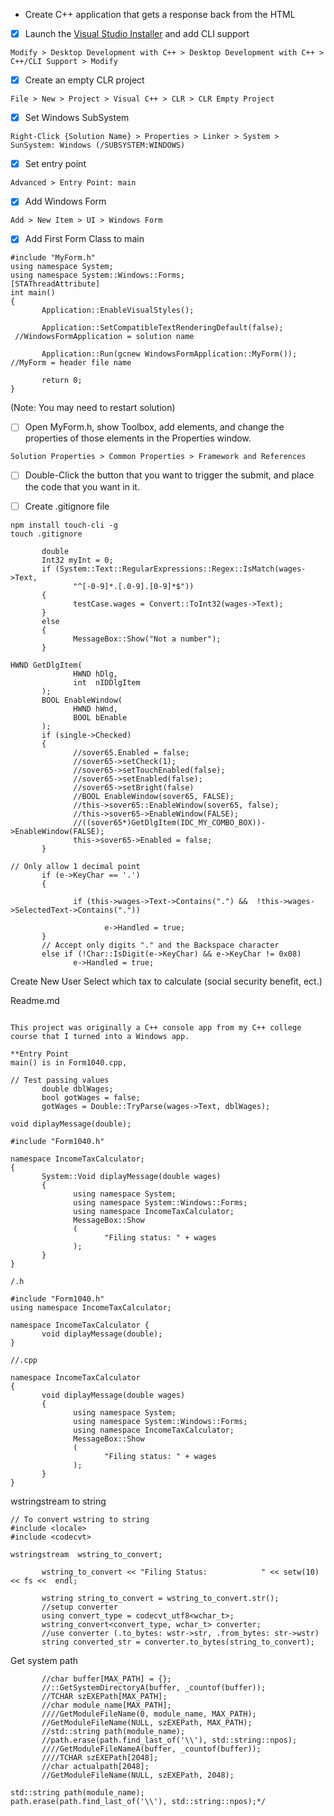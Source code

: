- Create C++ application that gets a response back from the HTML
- [X] Launch the [Visual Studio Installer](https://superuser.com/questions/1197876/just-installed-visual-studio-community-2017-but-cannot-find-clr) and add CLI support

`Modify > Desktop Development with C++ > Desktop Development with C++ > C++/CLI Support > Modify`

- [X] Create an empty CLR project

`File > New > Project > Visual C++ > CLR > CLR Empty Project`

- [X] Set Windows SubSystem

`Right-Click {Solution Name} > Properties > Linker > System > SunSystem: Windows (/SUBSYSTEM:WINDOWS)`

- [X] Set entry point

`Advanced > Entry Point: main`

- [X] Add Windows Form

`Add > New Item > UI > Windows Form`

- [X] Add First Form Class to main

```
#include "MyForm.h"
using namespace System;
using namespace System::Windows::Forms;
[STAThreadAttribute]
int main()
{
       Application::EnableVisualStyles();

       Application::SetCompatibleTextRenderingDefault(false);       //WindowsFormApplication = solution name

       Application::Run(gcnew WindowsFormApplication::MyForm());    //MyForm = header file name

       return 0;
}
```

(Note: You may need to restart solution)

- [ ] Open MyForm.h, show Toolbox, add elements, and change the properties of those elements in the Properties window.

`Solution Properties > Common Properties > Framework and References`

- [ ] Double-Click the button that you want to trigger the submit, and place the code that you want in it.

- [ ] Create .gitignore file

```
npm install touch-cli -g
touch .gitignore
```

```
       double
       Int32 myInt = 0;
       if (System::Text::RegularExpressions::Regex::IsMatch(wages->Text,
              "^[-0-9]*.[.0-9].[0-9]*$"))
       {
              testCase.wages = Convert::ToInt32(wages->Text);
       }
       else
       {
              MessageBox::Show("Not a number");
       }
```

```
HWND GetDlgItem(
              HWND hDlg,
              int  nIDDlgItem
       );
       BOOL EnableWindow(
              HWND hWnd,
              BOOL bEnable
       );
       if (single->Checked)
       {
              //sover65.Enabled = false;
              //sover65->setCheck(1);
              //sover65->setTouchEnabled(false);
              //sover65->setEnabled(false);
              //sover65->setBright(false)
              //BOOL EnableWindow(sover65, FALSE);
              //this->sover65::EnableWindow(sover65, false);
              //this->sover65->EnableWindow(FALSE);
              //((sover65*)GetDlgItem(IDC_MY_COMBO_BOX))->EnableWindow(FALSE);
              this->sover65->Enabled = false;
       }
```

```
// Only allow 1 decimal point
       if (e->KeyChar == '.')
       {

              if (this->wages->Text->Contains(".") &&  !this->wages->SelectedText->Contains("."))

                     e->Handled = true;
       }
       // Accept only digits "." and the Backspace character
       else if (!Char::IsDigit(e->KeyChar) && e->KeyChar != 0x08)
              e->Handled = true;
```

Create New User
Select which tax to calculate (social security benefit, ect.)

Readme.md

```

This project was originally a C++ console app from my C++ college course that I turned into a Windows app.

**Entry Point
main() is in Form1040.cpp,
```

```
// Test passing values
       double dblWages;
       bool gotWages = false;
       gotWages = Double::TryParse(wages->Text, dblWages);

void diplayMessage(double);

#include "Form1040.h"

namespace IncomeTaxCalculator;
{
       System::Void diplayMessage(double wages)
       {
              using namespace System;
              using namespace System::Windows::Forms;
              using namespace IncomeTaxCalculator;
              MessageBox::Show
              (
                     "Filing status: " + wages
              );
       }
}

/.h

#include "Form1040.h"
using namespace IncomeTaxCalculator;

namespace IncomeTaxCalculator {
       void diplayMessage(double);
}

//.cpp

namespace IncomeTaxCalculator
{
       void diplayMessage(double wages)
       {
              using namespace System;
              using namespace System::Windows::Forms;
              using namespace IncomeTaxCalculator;
              MessageBox::Show
              (
                     "Filing status: " + wages
              );
       }
}
```

wstringstream to string

```
// To convert wstring to string
#include <locale>
#include <codecvt>

wstringstream  wstring_to_convert;

       wstring_to_convert << "Filing Status:            " << setw(10) << fs <<  endl;

       wstring string_to_convert = wstring_to_convert.str();
       //setup converter
       using convert_type = codecvt_utf8<wchar_t>;
       wstring_convert<convert_type, wchar_t> converter;
       //use converter (.to_bytes: wstr->str, .from_bytes: str->wstr)
       string converted_str = converter.to_bytes(string_to_convert);
```

Get system path

```
       //char buffer[MAX_PATH] = {};
       //::GetSystemDirectoryA(buffer, _countof(buffer));
       //TCHAR szEXEPath[MAX_PATH];
       //char module_name[MAX_PATH];
       ////GetModuleFileName(0, module_name, MAX_PATH);
       //GetModuleFileName(NULL, szEXEPath, MAX_PATH);
       //std::string path(module_name);
       //path.erase(path.find_last_of('\\'), std::string::npos);
       ////GetModuleFileNameA(buffer, _countof(buffer));
       ////TCHAR szEXEPath[2048];
       //char actualpath[2048];
       //GetModuleFileName(NULL, szEXEPath, 2048);

std::string path(module_name);
path.erase(path.find_last_of('\\'), std::string::npos);*/
```